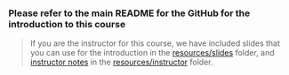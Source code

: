 ### Please refer to the main README for the GitHub for the introduction to this course

>If you are the instructor for this course, we have included slides that you can use for the introduction in the [resources/slides](./resources/slides) folder, and [instructor notes](./resources/instructor/instructor_notes.md) in the [resources/instructor](./resources/instructor) folder.